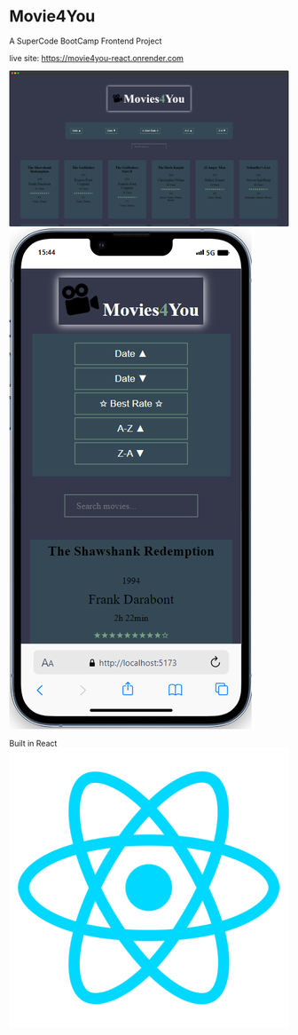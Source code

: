 # Movie4You

A SuperCode BootCamp Frontend Project

live site: https://movie4you-react.onrender.com

![Desktop Version of Movie4You](public\img\desktop.png) ![Mobile Version of Movie4You](public\img\mobile.png)

Built in React ![React Logo](public\img\react.png)
